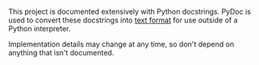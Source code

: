 This project is documented extensively with Python docstrings. PyDoc is
used to convert these docstrings into [text format](docs/) for use outside of a
Python interpreter.

Implementation details may change at any time, so don't depend on
anything that isn't documented.
